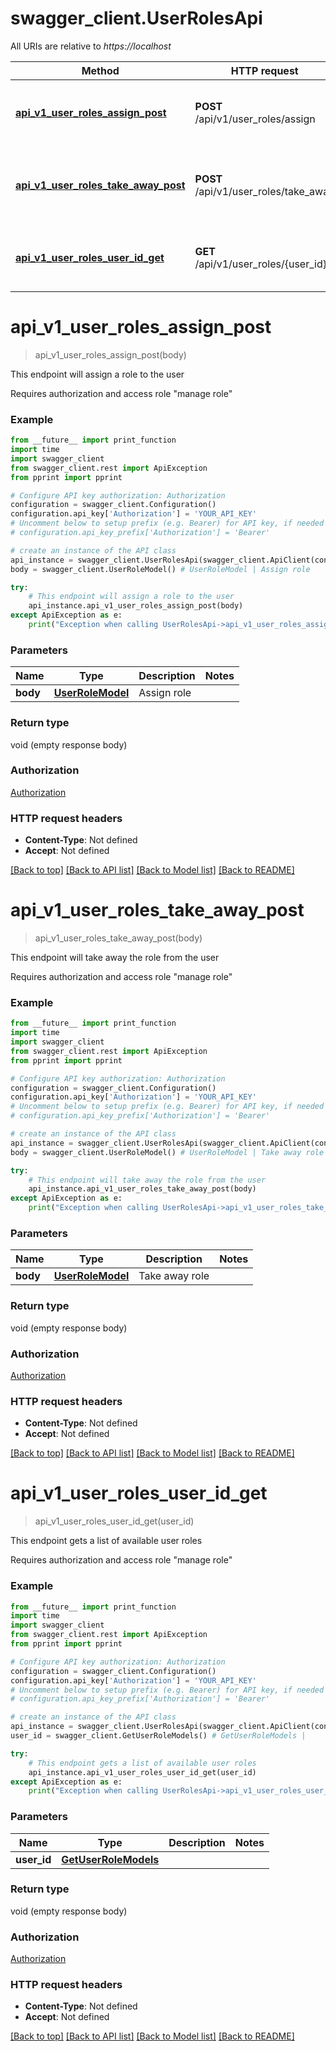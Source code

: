 # swagger_client.UserRolesApi

All URIs are relative to *https://localhost*

Method | HTTP request | Description
------------- | ------------- | -------------
[**api_v1_user_roles_assign_post**](UserRolesApi.md#api_v1_user_roles_assign_post) | **POST** /api/v1/user_roles/assign | This endpoint will assign a role to the user
[**api_v1_user_roles_take_away_post**](UserRolesApi.md#api_v1_user_roles_take_away_post) | **POST** /api/v1/user_roles/take_away | This endpoint will take away the role from the user
[**api_v1_user_roles_user_id_get**](UserRolesApi.md#api_v1_user_roles_user_id_get) | **GET** /api/v1/user_roles/{user_id} | This endpoint gets a list of available user roles


# **api_v1_user_roles_assign_post**
> api_v1_user_roles_assign_post(body)

This endpoint will assign a role to the user

Requires authorization and access role \"manage role\"<br/>

### Example
```python
from __future__ import print_function
import time
import swagger_client
from swagger_client.rest import ApiException
from pprint import pprint

# Configure API key authorization: Authorization
configuration = swagger_client.Configuration()
configuration.api_key['Authorization'] = 'YOUR_API_KEY'
# Uncomment below to setup prefix (e.g. Bearer) for API key, if needed
# configuration.api_key_prefix['Authorization'] = 'Bearer'

# create an instance of the API class
api_instance = swagger_client.UserRolesApi(swagger_client.ApiClient(configuration))
body = swagger_client.UserRoleModel() # UserRoleModel | Assign role

try:
    # This endpoint will assign a role to the user
    api_instance.api_v1_user_roles_assign_post(body)
except ApiException as e:
    print("Exception when calling UserRolesApi->api_v1_user_roles_assign_post: %s\n" % e)
```

### Parameters

Name | Type | Description  | Notes
------------- | ------------- | ------------- | -------------
 **body** | [**UserRoleModel**](UserRoleModel.md)| Assign role | 

### Return type

void (empty response body)

### Authorization

[Authorization](../README.md#Authorization)

### HTTP request headers

 - **Content-Type**: Not defined
 - **Accept**: Not defined

[[Back to top]](#) [[Back to API list]](../README.md#documentation-for-api-endpoints) [[Back to Model list]](../README.md#documentation-for-models) [[Back to README]](../README.md)

# **api_v1_user_roles_take_away_post**
> api_v1_user_roles_take_away_post(body)

This endpoint will take away the role from the user

Requires authorization and access role \"manage role\"<br/>

### Example
```python
from __future__ import print_function
import time
import swagger_client
from swagger_client.rest import ApiException
from pprint import pprint

# Configure API key authorization: Authorization
configuration = swagger_client.Configuration()
configuration.api_key['Authorization'] = 'YOUR_API_KEY'
# Uncomment below to setup prefix (e.g. Bearer) for API key, if needed
# configuration.api_key_prefix['Authorization'] = 'Bearer'

# create an instance of the API class
api_instance = swagger_client.UserRolesApi(swagger_client.ApiClient(configuration))
body = swagger_client.UserRoleModel() # UserRoleModel | Take away role

try:
    # This endpoint will take away the role from the user
    api_instance.api_v1_user_roles_take_away_post(body)
except ApiException as e:
    print("Exception when calling UserRolesApi->api_v1_user_roles_take_away_post: %s\n" % e)
```

### Parameters

Name | Type | Description  | Notes
------------- | ------------- | ------------- | -------------
 **body** | [**UserRoleModel**](UserRoleModel.md)| Take away role | 

### Return type

void (empty response body)

### Authorization

[Authorization](../README.md#Authorization)

### HTTP request headers

 - **Content-Type**: Not defined
 - **Accept**: Not defined

[[Back to top]](#) [[Back to API list]](../README.md#documentation-for-api-endpoints) [[Back to Model list]](../README.md#documentation-for-models) [[Back to README]](../README.md)

# **api_v1_user_roles_user_id_get**
> api_v1_user_roles_user_id_get(user_id)

This endpoint gets a list of available user roles

Requires authorization and access role \"manage role\"<br/>

### Example
```python
from __future__ import print_function
import time
import swagger_client
from swagger_client.rest import ApiException
from pprint import pprint

# Configure API key authorization: Authorization
configuration = swagger_client.Configuration()
configuration.api_key['Authorization'] = 'YOUR_API_KEY'
# Uncomment below to setup prefix (e.g. Bearer) for API key, if needed
# configuration.api_key_prefix['Authorization'] = 'Bearer'

# create an instance of the API class
api_instance = swagger_client.UserRolesApi(swagger_client.ApiClient(configuration))
user_id = swagger_client.GetUserRoleModels() # GetUserRoleModels | 

try:
    # This endpoint gets a list of available user roles
    api_instance.api_v1_user_roles_user_id_get(user_id)
except ApiException as e:
    print("Exception when calling UserRolesApi->api_v1_user_roles_user_id_get: %s\n" % e)
```

### Parameters

Name | Type | Description  | Notes
------------- | ------------- | ------------- | -------------
 **user_id** | [**GetUserRoleModels**](GetUserRoleModels.md)|  | 

### Return type

void (empty response body)

### Authorization

[Authorization](../README.md#Authorization)

### HTTP request headers

 - **Content-Type**: Not defined
 - **Accept**: Not defined

[[Back to top]](#) [[Back to API list]](../README.md#documentation-for-api-endpoints) [[Back to Model list]](../README.md#documentation-for-models) [[Back to README]](../README.md)

